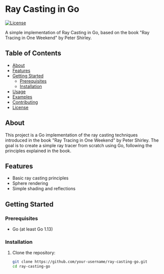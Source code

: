 # Ray Casting in Go

[![License](https://img.shields.io/badge/license-MIT-blue.svg)](LICENSE)

A simple implementation of Ray Casting in Go, based on the book "Ray Tracing in One Weekend" by Peter Shirley.

## Table of Contents
- [About](#about)
- [Features](#features)
- [Getting Started](#getting-started)
  - [Prerequisites](#prerequisites)
  - [Installation](#installation)
- [Usage](#usage)
- [Examples](#examples)
- [Contributing](#contributing)
- [License](#license)

## About

This project is a Go implementation of the ray casting techniques introduced in the book "Ray Tracing in One Weekend" by Peter Shirley. The goal is to create a simple ray tracer from scratch using Go, following the principles explained in the book.

## Features

- Basic ray casting principles
- Sphere rendering
- Simple shading and reflections

## Getting Started

### Prerequisites

- Go (at least Go 1.13)

### Installation

1. Clone the repository:

   ```bash
   git clone https://github.com/your-username/ray-casting-go.git
   cd ray-casting-go
